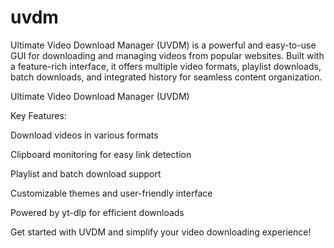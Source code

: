 # uvdm
Ultimate Video Download Manager (UVDM) is a powerful and easy-to-use GUI for downloading and managing videos from popular websites. Built with a feature-rich interface, it offers multiple video formats, playlist downloads, batch downloads, and integrated history for seamless content organization.

Ultimate Video Download Manager (UVDM) 

Key Features:

Download videos in various formats

Clipboard monitoring for easy link detection

Playlist and batch download support

Customizable themes and user-friendly interface

Powered by yt-dlp for efficient downloads

Get started with UVDM and simplify your video downloading experience!
